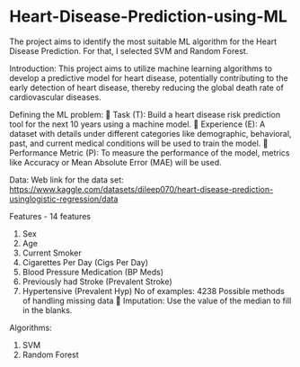 # Heart-Disease-Prediction-using-ML
The project aims to identify the most suitable ML algorithm for the Heart Disease Prediction. For that, I selected SVM and Random Forest. 

Introduction:
This project aims to utilize machine learning algorithms to develop a predictive model for heart disease,
potentially contributing to the early detection of heart disease, thereby reducing the global death rate of
cardiovascular diseases.

Defining the ML problem:
 Task (T): Build a heart disease risk prediction tool for the next 10 years using a machine model.
 Experience (E): A dataset with details under different categories like demographic, behavioral,
past, and current medical conditions will be used to train the model.
 Performance Metric (P): To measure the performance of the model, metrics like Accuracy or Mean
Absolute Error (MAE) will be used.

Data:
Web link for the data set: https://www.kaggle.com/datasets/dileep070/heart-disease-prediction-usinglogistic-regression/data

Features - 14 features
1. Sex
2. Age
3. Current Smoker
4. Cigarettes Per Day (Cigs Per Day)
5. Blood Pressure Medication (BP Meds)
6. Previously had Stroke (Prevalent Stroke)
7. Hypertensive (Prevalent Hyp)
No of examples: 4238
Possible methods of handling missing data
 Imputation: Use the value of the median to fill in the blanks.

Algorithms:
1. SVM
2. Random Forest

